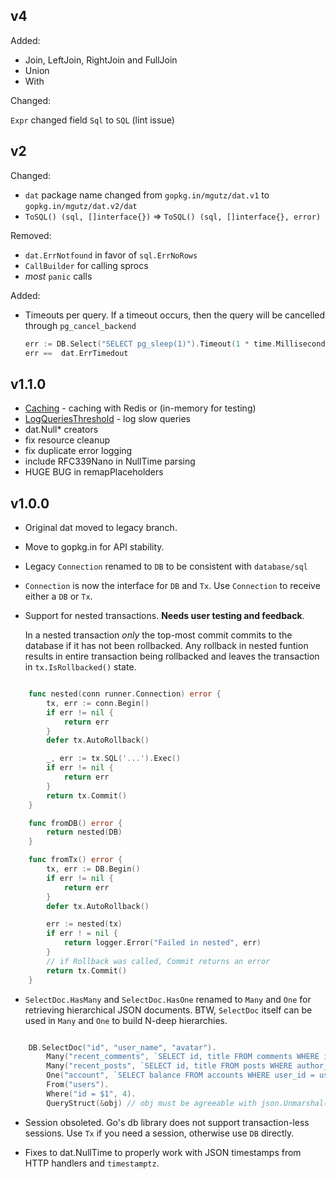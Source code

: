 ## v4

Added:

* Join, LeftJoin, RightJoin and FullJoin
* Union
* With

Changed:

`Expr` changed field `Sql` to `SQL` (lint issue)

## v2

Changed:

*   `dat` package name changed from `gopkg.in/mgutz/dat.v1` to `gopkg.in/mgutz/dat.v2/dat`
*   `ToSQL() (sql, []interface{})` => `ToSQL() (sql, []interface{}, error)`

Removed:

*  `dat.ErrNotfound` in favor of `sql.ErrNoRows`
*  `CallBuilder` for calling sprocs
*  *most* `panic` calls

Added:

*   Timeouts per query. If a timeout occurs, then the query will be cancelled through
    `pg_cancel_backend`

    ```go
    err := DB.Select("SELECT pg_sleep(1)").Timeout(1 * time.Millisecond).Exec()
    err ==  dat.ErrTimedout
    ```


## v1.1.0

*   [Caching](https://github.com/mgutz/dat#caching) - caching with Redis or (in-memory for testing)
*   [LogQueriesThreshold](https://github.com/mgutz/dat#tracing-sql) - log slow queries
*   dat.Null* creators
*   fix resource cleanup
*   fix duplicate error logging
*   include RFC339Nano in NullTime parsing
*   HUGE BUG in remapPlaceholders

## v1.0.0

*   Original dat moved to legacy branch.

*   Move to gopkg.in for API stability.

*   Legacy `Connection` renamed to `DB` to be consistent with `database/sql`

*   `Connection` is now the interface for `DB` and `Tx`. Use `Connection` to
    receive either a `DB` or `Tx`.

*   Support for nested transactions. **Needs user testing and feedback**.

    In a nested transaction *only* the top-most commit commits to the
    database if it has not been rollbacked. Any rollback in nested
    funtion results in entire transaction being rollbacked and leaves the transaction
    in `tx.IsRollbacked()` state.

``` go

    func nested(conn runner.Connection) error {
        tx, err := conn.Begin()
        if err != nil {
            return err
        }
        defer tx.AutoRollback()

        _, err := tx.SQL('...').Exec()
        if err != nil {
            return err
        }
        return tx.Commit()
    }

    func fromDB() error {
        return nested(DB)
    }

    func fromTx() error {
        tx, err := DB.Begin()
        if err != nil {
            return err
        }
        defer tx.AutoRollback()

        err := nested(tx)
        if err ! = nil {
            return logger.Error("Failed in nested", err)
        }
        // if Rollback was called, Commit returns an error
        return tx.Commit()
    }

```

*   `SelectDoc.HasMany` and `SelectDoc.HasOne` renamed to `Many` and `One` for
    retrieving hierarchical JSON documents. BTW, `SelectDoc` itself can be used
    in `Many` and `One` to build N-deep hierarchies.

```go

    DB.SelectDoc("id", "user_name", "avatar").
        Many("recent_comments", `SELECT id, title FROM comments WHERE id = users.id LIMIT 10`).
        Many("recent_posts", `SELECT id, title FROM posts WHERE author_id = users.id LIMIT 10`).
        One("account", `SELECT balance FROM accounts WHERE user_id = users.id`).
        From("users").
        Where("id = $1", 4).
        QueryStruct(&obj) // obj must be agreeable with json.Unmarshal()

```

*   Session obsoleted. Go's db library does not support transaction-less
    sessions. Use `Tx` if you need a session, otherwise use `DB` directly.

*   Fixes to dat.NullTime to properly work with JSON timestamps from HTTP
    handlers and `timestamptz`.

